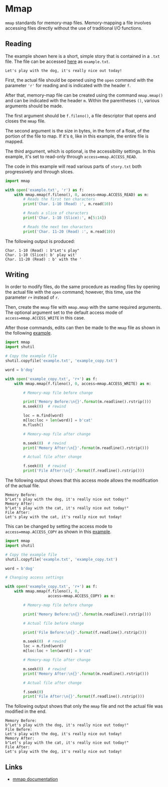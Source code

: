 # Mmap

`mmap` standards for memory-map files. Memory-mapping a file involves
accessing files directly without the use of traditional I/O functions.

## Reading

The example shown here is a short, simple story that is contained in a
`.txt` file. The file can be accessed
[here](https://github.com/cybertraining-dsc/reu2022/blob/main/project/examples/mmap_instructions/example.txt)
as `example.txt`.

```
Let's play with the dog, it's really nice out today!
```

First, the actual file should be opened using the `open` command with
the parameter `'r'` for reading and is indicated with the header `f`.

After that, memory-map file can be created using the command `mmap.mmap()` 
and can be indicated with the header `m`. Within the parentheses `()`, 
various arguments should be made.

The first argument should be `f.fileno()`, a file descriptor that opens and 
closes the `mmap` file.

The second argument is the size in bytes, in the form of a float, of
the portion of the file to map. If it's `0`, like in this example, the
entire file is mapped.

The third argument, which is optional, is the accessibility
settings. In this example, it's set to read-only through
`access=mmap.ACCESS_READ`.

The code in this example will read various parts of `story.txt` both
progressively and through slices.

```python
import mmap

with open('example.txt', 'r') as f:
    with mmap.mmap(f.fileno(), 0, access=mmap.ACCESS_READ) as m:
        # Reads the first ten characters
        print('Char. 1-10 (Read) :', m.read(10))

        # Reads a slice of characters
        print('Char. 1-10 (Slice):', m[5:14])

        # Reads the next ten characters
        print('Char. 11-20 (Read) :', m.read(10))
```

The following output is produced:

```
Char. 1-10 (Read) : b"Let's play"
Char. 1-10 (Slice): b' play wit'
Char. 11-20 (Read) : b' with the '
```

## Writing

In order to modify files, do the same procedure as reading files by
opening the actual file with the `open` command; however, this time,
use the parameter `r+` instead of `r`.

Then, create the `mmap` file with `mmap.mmap` with the same required
arguments. The optional argument set to the default access mode of
`access=mmap.ACCESS_WRITE` in this case.

After those commands, edits can then be made to the `mmap` file as shown in the 
following [example](https://github.com/cybertraining-dsc/reu2022/blob/main/project/examples/mmap_instructions/mmap_write_slice.py).

```python
import mmap
import shutil

# Copy the example file
shutil.copyfile('example.txt', 'example_copy.txt')

word = b'dog'

with open('example_copy.txt', 'r+') as f:
    with mmap.mmap(f.fileno(), 0, access=mmap.ACCESS_WRITE) as m:

        # Memory-map file before change

        print('Memory Before:\n{}'.format(m.readline().rstrip()))
        m.seek(0)  # rewind

        loc = m.find(word)
        m[loc:loc + len(word)] = b'cat'
        m.flush()

        # Memory-map file after change

        m.seek(0)  # rewind
        print('Memory After:\n{}'.format(m.readline().rstrip()))

        # Actual file after change

        f.seek(0)  # rewind
        print('File After:\n{}'.format(f.readline().rstrip()))
```

The following output shows that this access mode allows the modification of the
actual file.

```
Memory Before:
b"Let's play with the dog, it's really nice out today!"
Memory After:
b"Let's play with the cat, it's really nice out today!"
File After:
Let's play with the cat, it's really nice out today!
```

This can be changed by setting the access mode to `access=mmap.ACCESS_COPY` as 
shown in this [example](https://github.com/cybertraining-dsc/reu2022/blob/main/project/examples/mmap_instructions/mmap_write_copy.py).

```python
import mmap
import shutil

# Copy the example file
shutil.copyfile('example.txt', 'example_copy.txt')

word = b'dog'

# Changing access settings

with open('example_copy.txt', 'r+') as f:
    with mmap.mmap(f.fileno(), 0,
                   access=mmap.ACCESS_COPY) as m:

        # Memory-map file before change

        print('Memory Before:\n{}'.format(m.readline().rstrip()))

        # Actual file before change

        print('File Before:\n{}'.format(f.readline().rstrip()))

        m.seek(0)  # rewind
        loc = m.find(word)
        m[loc:loc + len(word)] = b'cat'

        # Memory-map file after change

        m.seek(0)  # rewind
        print('Memory After:\n{}'.format(m.readline().rstrip()))

        # Actual file after change

        f.seek(0)
        print('File After:\n{}'.format(f.readline().rstrip()))
```

The following output shows that only the `mmap` file and not the
actual file was modified in the end.

```
Memory Before:
b"Let's play with the dog, it's really nice out today!"
File Before:
Let's play with the dog, it's really nice out today!
Memory After:
b"Let's play with the cat, it's really nice out today!"
File After:
Let's play with the dog, it's really nice out today!
```

## Links

* [mmap documentation](<https://pymotw.com/3/mmap/index.html>)